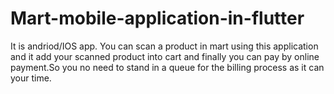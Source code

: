 # Mart-mobile-application-in-flutter
It is andriod/IOS app. You can scan a product in mart using this application and it add your scanned product into cart and finally you can pay by online payment.So you no need to stand in a queue for the billing process as it can your time.
